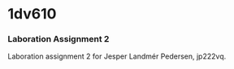 # 1dv610

### Laboration Assignment 2

Laboration assignment 2 for Jesper Landmér Pedersen, jp222vq.

